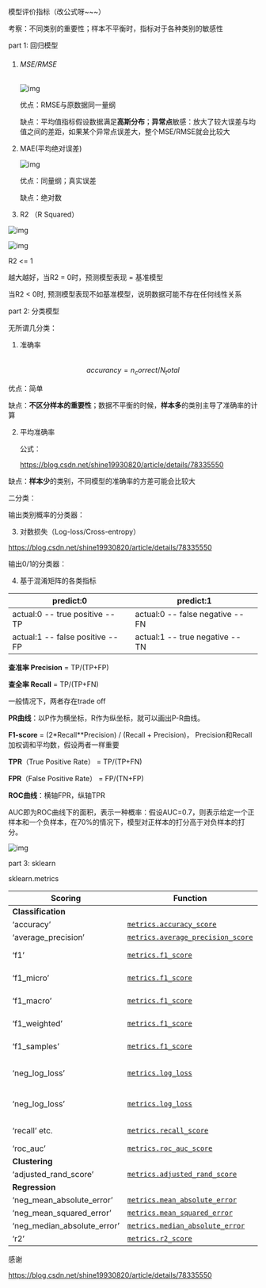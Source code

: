 模型评价指标（改公式呀~~~）

考察：不同类别的重要性；样本不平衡时，指标对于各种类别的敏感性

part 1: 回归模型

1. ###### MSE/RMSE

   ![img](https://images2018.cnblogs.com/blog/1036486/201803/1036486-20180301212750947-1184937029.png)

   优点：RMSE与原数据同一量纲

   缺点：平均值指标假设数据满足**高斯分布**；**异常点**敏感：放大了较大误差与均值之间的差距，如果某个异常点误差大，整个MSE/RMSE就会比较大

2. MAE(平均绝对误差)

   ![img](https://images2018.cnblogs.com/blog/1036486/201803/1036486-20180301212932425-2060601307.png)

   优点：同量纲；真实误差

   缺点：绝对数

3.  R2 （R Squared）

   ![img](https://images2018.cnblogs.com/blog/1036486/201803/1036486-20180302155715312-1898824494.png)

   ![img](https://images2018.cnblogs.com/blog/1036486/201803/1036486-20180302160827654-1176272029.png)

R2 <=  1

越大越好，当R2 = 0时，预测模型表现 = 基准模型

当R2 < 0时, 预测模型表现不如基准模型，说明数据可能不存在任何线性关系

part 2: 分类模型

无所谓几分类：

1.  准确率

######  

$$
accurancy = n_correct/N_total
$$

优点：简单

缺点：**不区分样本的重要性**；数据不平衡的时候，**样本多**的类别主导了准确率的计算

2. 平均准确率

   公式：

   <https://blog.csdn.net/shine19930820/article/details/78335550>

缺点：**样本少**的类别，不同模型的准确率的方差可能会比较大

二分类：

输出类别概率的分类器：

3. 对数损失（Log-loss/Cross-entropy）

<https://blog.csdn.net/shine19930820/article/details/78335550>

输出0/1的分类器：

4.  基于混淆矩阵的各类指标

   | predict:0                        | predict:1                        |
   | -------------------------------- | -------------------------------- |
   | actual:0 -- true positive -- TP  | actual:0 -- false negative -- FN |
   | actual:1 -- false positive -- FP | actual:1 -- true negative -- TN  |

**查准率 Precision** = TP/(TP+FP)

**查全率 Recall** = TP/(TP+FN)

一般情况下，两者存在trade off

**PR曲线**：以P作为横坐标，R作为纵坐标，就可以画出P-R曲线。

**F1-score** = (2*Recall**Precision) / (Recall + Precision)， Precision和Recall加权调和平均数，假设两者一样重要

**TPR**（True Positive Rate） = TP/(TP+FN)

**FPR**（False Positive Rate） = FP/(TN+FP)

**ROC曲线**：横轴FPR，纵轴TPR

AUC即为ROC曲线下的面积，表示一种概率：假设AUC=0.7，则表示给定一个正样本和一个负样本，在70%的情况下，模型对正样本的打分高于对负样本的打分。

![img](https://img2018.cnblogs.com/blog/1479233/201810/1479233-20181014234000689-2045856494.png)

part 3: sklearn

sklearn.metrics

| Scoring                     | Function                                                     | Comment                          |
| --------------------------- | ------------------------------------------------------------ | -------------------------------- |
| **Classification**          |                                                              |                                  |
| ‘accuracy’                  | [`metrics.accuracy_score`](http://scikit-learn.org/stable/modules/generated/sklearn.metrics.accuracy_score.html#sklearn.metrics.accuracy_score) |                                  |
| ‘average_precision’         | [`metrics.average_precision_score`](http://scikit-learn.org/stable/modules/generated/sklearn.metrics.average_precision_score.html#sklearn.metrics.average_precision_score) |                                  |
| ‘f1’                        | [`metrics.f1_score`](http://scikit-learn.org/stable/modules/generated/sklearn.metrics.f1_score.html#sklearn.metrics.f1_score) | for binary targets               |
| ‘f1_micro’                  | [`metrics.f1_score`](http://scikit-learn.org/stable/modules/generated/sklearn.metrics.f1_score.html#sklearn.metrics.f1_score) | micro-averaged                   |
| ‘f1_macro’                  | [`metrics.f1_score`](http://scikit-learn.org/stable/modules/generated/sklearn.metrics.f1_score.html#sklearn.metrics.f1_score) | macro-averaged                   |
| ‘f1_weighted’               | [`metrics.f1_score`](http://scikit-learn.org/stable/modules/generated/sklearn.metrics.f1_score.html#sklearn.metrics.f1_score) | weighted average                 |
| ‘f1_samples’                | [`metrics.f1_score`](http://scikit-learn.org/stable/modules/generated/sklearn.metrics.f1_score.html#sklearn.metrics.f1_score) | by multilabel sample             |
| ‘neg_log_loss’              | [`metrics.log_loss`](http://scikit-learn.org/stable/modules/generated/sklearn.metrics.log_loss.html#sklearn.metrics.log_loss) | requires `predict_proba` support |
| ‘neg_log_loss’              | [`metrics.log_loss`](http://scikit-learn.org/stable/modules/generated/sklearn.metrics.log_loss.html#sklearn.metrics.log_loss) | requires `predict_proba` support |
| ‘recall’ etc.               | [`metrics.recall_score`](http://scikit-learn.org/stable/modules/generated/sklearn.metrics.recall_score.html#sklearn.metrics.recall_score) | suffixes apply as with ‘f1’      |
| ‘roc_auc’                   | [`metrics.roc_auc_score`](http://scikit-learn.org/stable/modules/generated/sklearn.metrics.roc_auc_score.html#sklearn.metrics.roc_auc_score) |                                  |
| **Clustering**              |                                                              |                                  |
| ‘adjusted_rand_score’       | [`metrics.adjusted_rand_score`](http://scikit-learn.org/stable/modules/generated/sklearn.metrics.adjusted_rand_score.html#sklearn.metrics.adjusted_rand_score) |                                  |
| **Regression**              |                                                              |                                  |
| ‘neg_mean_absolute_error’   | [`metrics.mean_absolute_error`](http://scikit-learn.org/stable/modules/generated/sklearn.metrics.mean_absolute_error.html#sklearn.metrics.mean_absolute_error) |                                  |
| ‘neg_mean_squared_error’    | [`metrics.mean_squared_error`](http://scikit-learn.org/stable/modules/generated/sklearn.metrics.mean_squared_error.html#sklearn.metrics.mean_squared_error) |                                  |
| ‘neg_median_absolute_error’ | [`metrics.median_absolute_error`](http://scikit-learn.org/stable/modules/generated/sklearn.metrics.median_absolute_error.html#sklearn.metrics.median_absolute_error) |                                  |
| ‘r2’                        | [`metrics.r2_score`](http://scikit-learn.org/stable/modules/generated/sklearn.metrics.r2_score.html#sklearn.metrics.r2_score) |                                  |

感谢

<https://blog.csdn.net/shine19930820/article/details/78335550>